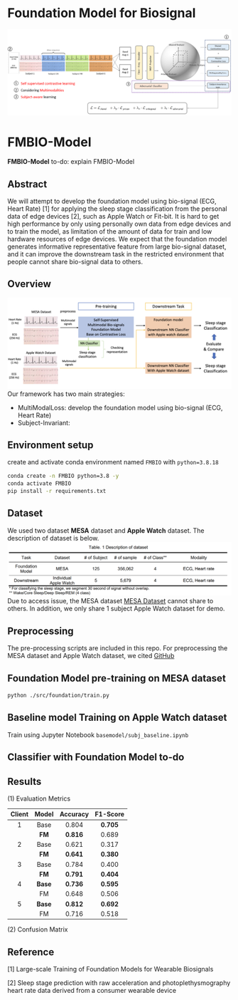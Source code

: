 # Foundation Model for Biosignal
![Model](asset/foundation_model_structure.png)

# FMBIO-Model
**FMBIO-Model** to-do: explain FMBIO-Model

## Abstract
We will attempt to develop the foundation model using bio-signal (ECG, Heart Rate) [1] for applying the sleep stage classification from the personal data of edge devices [2], such as Apple Watch or Fit-bit. It is hard to get high performance by only using personally own data from edge devices and to train the model, as limitation of the amount of data for train and low hardware resources of edge devices. We expect that the foundation model generates informative representative feature from large bio-signal dataset, and it can improve the downstream task in the restricted environment that people cannot share bio-signal data to others.

## Overview
![TaskOverall](asset/overall_task_architecture.png)
Our framework has two main strategies:
- MultiModalLoss: develop the foundation model using bio-signal (ECG, Heart Rate)
- Subject-Invariant: 


## Environment setup
create and activate conda environment named ```FMBIO``` with ```python=3.8.18```
```sh
conda create -n FMBIO python=3.8 -y
conda activate FMBIO
pip install -r requirements.txt
```

## Dataset
We used two dataset **MESA** dataset and **Apple Watch** dataset. The description of dataset is below.
![DatasetTable](asset/data_description_table.png)
Due to access issue, the MESA dataset [MESA Dataset](https://sleepdata.org/datasets/mesa) cannot share to others. In addition, we only share 1 subject Apple Watch dataset for demo.


## Preprocessing
The pre-processing scripts are included in this repo.
For preprocessing the MESA dataset and Apple Watch dataset, we cited [GitHub](https://github.com/ojwalch/sleep_classifiers/tree/main)


## Foundation Model pre-training on MESA dataset
```sh
python ./src/foundation/train.py
```

## Baseline model Training on Apple Watch dataset
Train using Jupyter Notebook ```basemodel/subj_baseline.ipynb```

## Classifier with Foundation Model to-do

## Results
(1) Evaluation Metrics

|Client| Model |  Accuracy |  F1-Score |
|:----:|:------:|:---------:|:---------:|
|  1 |   Base  |   0.804   | **0.705** |
|    |  **FM** | **0.816** |   0.689   |
|  2 |   Base  |   0.621   |   0.317   |
|    |  **FM** | **0.641** | **0.380** |
|  3 |   Base  |   0.784   |   0.400   |
|    |  **FM** | **0.791** | **0.404** |
|  4 | **Base**| **0.736** | **0.595** |
|    |   FM    |   0.648   |   0.506   |
|  5 | **Base**| **0.812** | **0.692** |
|    |   FM    |   0.716   |   0.518   |

(2) Confusion Matrix





## Reference
[1] Large-scale Training of Foundation Models for Wearable Biosignals

[2] Sleep stage prediction with raw acceleration and photoplethysmography heart rate data derived from a consumer wearable device

